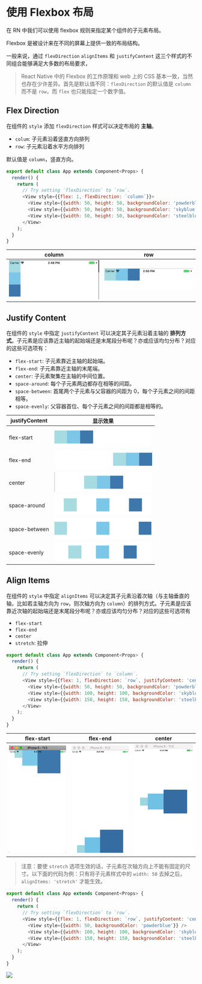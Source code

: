 # 使用 Flexbox 布局

在 RN 中我们可以使用 flexbox 规则来指定某个组件的子元素布局。

Flexbox 是被设计来在不同的屏幕上提供一致的布局结构。

一般来说，通过 `flexDirection` `alignItems` 和 `justifyContent` 这三个样式的不同组合能够满足大多数的布局要求，

> React Native 中的 Flexbox 的工作原理和 web 上的 CSS 基本一致，当然也存在少许差异。首先是默认值不同：`flexDirection` 的默认值是 `column` 而不是 `row`，而 `flex` 也只能指定一个数字值。

## Flex Direction

在组件的 `style` 添加 `flexDirection` 样式可以决定布局的 **主轴**。
* `colum`: 子元素沿着竖直方向排列
* `row`: 子元素沿着水平方向排列

默认值是 `column`，竖直方向。

```js
export default class App extends Component<Props> {
  render() {
    return (
      // Try setting `flexDirection` to `row`.
      <View style={{flex: 1, flexDirection: `column`}}>
        <View style={{width: 50, height: 50, backgroundColor: 'powderblue'}} />
        <View style={{width: 50, height: 50, backgroundColor: 'skyblue'}} />
        <View style={{width: 50, height: 50, backgroundColor: 'steelblue'}} />
      </View>
    );
  }
}
```

| column | row
| -- | --
| ![](./res/flex-direction-column.png) | ![](./res/flex-direction-row.png)

## Justify Content

在组件的 `style` 中指定 `justifyContent` 可以决定其子元素沿着主轴的 **排列方式**。子元素是应该靠近主轴的起始端还是末尾段分布呢？亦或应该均匀分布？对应的这些可选项有：
* `flex-start`: 子元素靠近主轴的起始端。
* `flex-end`: 子元素靠近主轴的末尾端。
* `center`: 子元素聚集在主轴的中间位置。
* `space-around`: 每个子元素两边都存在相等的间距。
* `space-between`: 首尾两个子元素与父容器的间距为 0，每个子元素之间的间距相等。
* `space-evenly`: 父容器首位、每个子元素之间的间距都是相等的。


| justifyContent | 显示效果
| -- | --
| flex-start | ![](./res/justify-content-flex-start.png)
| flex-end | ![](./res/justify-content-flex-end.png)
| center | ![](./res/justify-content-center.png)
| space-around | ![](./res/justify-content-space-around.png)
| space-between | ![](./res/justify-content-space-between.png)
| space-evenly | ![](./res/justify-content-space-evenly.png)


## Align Items

在组件的 `style` 中指定 `alignItems` 可以决定其子元素沿着次轴（与主轴垂直的轴，比如若主轴方向为 `row`，则次轴方向为 `column`）的排列方式。子元素是应该靠近次轴的起始端还是末尾段分布呢？亦或应该均匀分布？对应的这些可选项有

* `flex-start`
* `flex-end`
* `center`
* `stretch`: 拉伸

```js
export default class App extends Component<Props> {
  render() {
    return (
      // Try setting `flexDirection` to `column`.
      <View style={{flex: 1, flexDirection: `row`, justifyContent: 'center', alignItems: 'flex-start'}}>
        <View style={{width: 50, height: 50, backgroundColor: 'powderblue'}} />
        <View style={{width: 100, height: 100, backgroundColor: 'skyblue'}} />
        <View style={{width: 150, height: 150, backgroundColor: 'steelblue'}} />
      </View>
    );
  }
}
```

| flex-start | flex-end | center
| -- | -- | --
| ![](./res/align-items-flex-start.png) | ![](./res/align-items-flex-end.png) | ![](./res/align-items-center.png)


> 注意：要使 `stretch` 选项生效的话，子元素在次轴方向上不能有固定的尺寸。以下面的代码为例：只有将子元素样式中的 `width: 50` 去掉之后，`alignItems: 'stretch'` 才能生效。

```js
export default class App extends Component<Props> {
  render() {
    return (
      // Try setting `flexDirection` to `row`.
      <View style={{flex: 1, flexDirection: `row`, justifyContent: 'center', alignItems: 'stretch'}}>
        <View style={{width: 50, backgroundColor: 'powderblue'}} />
        <View style={{width: 100, height: 100, backgroundColor: 'skyblue'}} />
        <View style={{width: 150, height: 150, backgroundColor: 'steelblue'}} />
      </View>
    );
  }
}
```
<img width='140' src="./align-items-stretch.png"/>
